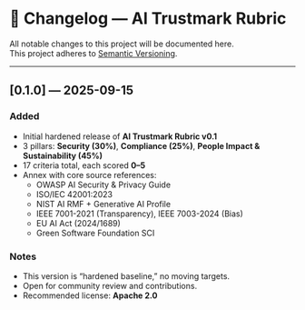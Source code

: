 # 📜 Changelog — AI Trustmark Rubric

All notable changes to this project will be documented here.  
This project adheres to [Semantic Versioning](https://semver.org/spec/v2.0.0.html).

---

## [0.1.0] — 2025-09-15
### Added
- Initial hardened release of **AI Trustmark Rubric v0.1**
- 3 pillars: **Security (30%)**, **Compliance (25%)**, **People Impact & Sustainability (45%)**
- 17 criteria total, each scored **0–5**
- Annex with core source references:
  - OWASP AI Security & Privacy Guide
  - ISO/IEC 42001:2023
  - NIST AI RMF + Generative AI Profile
  - IEEE 7001-2021 (Transparency), IEEE 7003-2024 (Bias)
  - EU AI Act (2024/1689)
  - Green Software Foundation SCI

### Notes
- This version is “hardened baseline,” no moving targets.
- Open for community review and contributions.
- Recommended license: **Apache 2.0**
